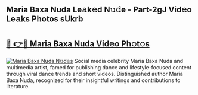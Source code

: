 ## Maria Baxa Nuda Le𝚊k𝚎d N𝚞𝚍e - Part-2gJ Vid𝚎o Le𝚊ks Photos sUkrb

# <h2><a href="http://fbb7yg.evod.top/?m=Maria+Baxa+Nuda">🔗 👉🔴 Maria Baxa Nuda Vid𝚎o Ph𝚘t𝚘s</a></h2>

[![Maria Baxa Nuda N𝚞d𝚎s](https://i.imgur.com/8V9OHl7.gif)](http://fbb7yg.evod.top/?m=Maria+Baxa+Nuda)
Social media celebrity Maria Baxa Nuda and multimedia artist, famed for publishing dance and lifestyle-focused content through viral dance trends and short videos. Distinguished author Maria Baxa Nuda, recognized for their insightful writings and contributions to literature. 
